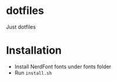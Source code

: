 # dotfiles

Just dotfiles

# Installation
- Install NerdFont fonts under fonts folder
- Run `install.sh`
